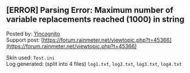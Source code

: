 ## [ERROR] Parsing Error: Maximum number of variable replacements reached (1000) in string

Posted by: [Yincognito](https://forum.rainmeter.net/memberlist.php?mode=viewprofile&u=33362)  
Support post: [https://forum.rainmeter.net/viewtopic.php?t=45366](https://forum.rainmeter.net/viewtopic.php?t=45366)  
  
Skin used: `Test.ini`  
Log generated: (split into 4 files) `log1.txt`, `log2.txt`, `log3.txt`, `log4.txt`  
